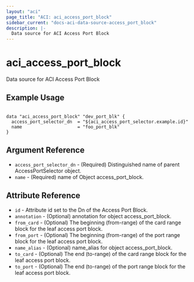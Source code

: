 ```yaml
---
layout: "aci"
page_title: "ACI: aci_access_port_block"
sidebar_current: "docs-aci-data-source-access_port_block"
description: |-
  Data source for ACI Access Port Block
---
```


# aci_access_port_block #
Data source for ACI Access Port Block

## Example Usage ##

```hcl

data "aci_access_port_block" "dev_port_blk" {
  access_port_selector_dn  = "${aci_access_port_selector.example.id}"
  name                     = "foo_port_blk"
}

```


## Argument Reference ##
* `access_port_selector_dn` - (Required) Distinguished name of parent AccessPortSelector object.
* `name` - (Required) name of Object access_port_block.



## Attribute Reference

* `id` - Attribute id set to the Dn of the Access Port Block.
* `annotation` - (Optional) annotation for object access_port_block.
* `from_card` - (Optional) The beginning (from-range) of the card range block for the leaf access port block.
* `from_port` - (Optional) The beginning (from-range) of the port range block for the leaf access port block.
* `name_alias` - (Optional) name_alias for object access_port_block.
* `to_card` - (Optional) The end (to-range) of the card range block for the leaf access port block.
* `to_port` - (Optional) The end (to-range) of the port range block for the leaf access port block.
